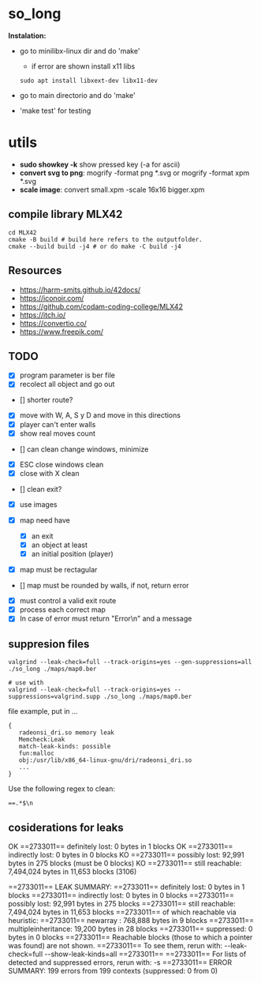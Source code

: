# so_long

**Instalation:**

- go to minilibx-linux dir and do 'make'
	- if error are shown install x11 libs
	```shell
	sudo apt install libxext-dev libx11-dev
	```

- go to main directorio and do 'make'
- 'make test' for testing

# utils

- **sudo showkey -k** show pressed key (-a for ascii)
- **convert svg to png**: mogrify -format png *.svg or mogrify -format xpm *.svg
- **scale image**: convert small.xpm -scale 16x16 bigger.xpm

## compile library MLX42

```shell
cd MLX42
cmake -B build # build here refers to the outputfolder.
cmake --build build -j4 # or do make -C build -j4
```

## Resources

- https://harm-smits.github.io/42docs/
- https://iconoir.com/
- https://github.com/codam-coding-college/MLX42
- https://itch.io/
- https://convertio.co/
- https://www.freepik.com/


## TODO

- [x] program parameter is ber file
- [x] recolect all object and go out
- [] shorter route?
- [x] move with W, A, S y D and move in this directions
- [x] player can't enter walls 
- [x] show real moves count

- [] can clean change windows, minimize
- [x] ESC close windows clean
- [x] close with X clean
- [] clean exit?
- [x] use images

- [x] map need have
	- [x] an exit
	- [x] an object at least
	- [x] an initial position (player)
- [x] map must be rectagular
- [] map must be rounded by walls, if not, return error
- [x] must control a valid exit route
- [x] process each correct map
- [x] In case of error must return "Error\n" and a message

## suppresion files

```shell
valgrind --leak-check=full --track-origins=yes --gen-suppressions=all ./so_long ./maps/map0.ber

# use with
valgrind --leak-check=full --track-origins=yes --suppressions=valgrind.supp ./so_long ./maps/map0.ber
```
file example, put in ...
```shell
{
   radeonsi_dri.so memory leak
   Memcheck:Leak
   match-leak-kinds: possible
   fun:malloc
   obj:/usr/lib/x86_64-linux-gnu/dri/radeonsi_dri.so
   ...
}
```
Use the following regex to clean:

```shell
==.*$\n
```

## cosiderations for leaks

OK ==2733011==    definitely lost: 0 bytes in 1 blocks
OK ==2733011==    indirectly lost: 0 bytes in 0 blocks
KO ==2733011==      possibly lost: 92,991 bytes in 275 blocks (must be 0 blocks)
KO ==2733011==    still reachable: 7,494,024 bytes in 11,653 blocks (3106)

==2733011== LEAK SUMMARY:
==2733011==    definitely lost: 0 bytes in 1 blocks
==2733011==    indirectly lost: 0 bytes in 0 blocks
==2733011==      possibly lost: 92,991 bytes in 275 blocks
==2733011==    still reachable: 7,494,024 bytes in 11,653 blocks
==2733011==                       of which reachable via heuristic:
==2733011==                         newarray           : 768,888 bytes in 9 blocks
==2733011==                         multipleinheritance: 19,200 bytes in 28 blocks
==2733011==         suppressed: 0 bytes in 0 blocks
==2733011== Reachable blocks (those to which a pointer was found) are not shown.
==2733011== To see them, rerun with: --leak-check=full --show-leak-kinds=all
==2733011== 
==2733011== For lists of detected and suppressed errors, rerun with: -s
==2733011== ERROR SUMMARY: 199 errors from 199 contexts (suppressed: 0 from 0)

